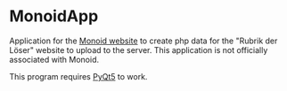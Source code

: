 # MonoidApp
Application for the [Monoid website](http://monoid.mathematik.uni-mainz.de/) to create php data for the "Rubrik der Löser" website to upload to the server.
This application is not officially associated with Monoid.

This program requires [PyQt5](https://pypi.org/project/PyQt5/) to work.
